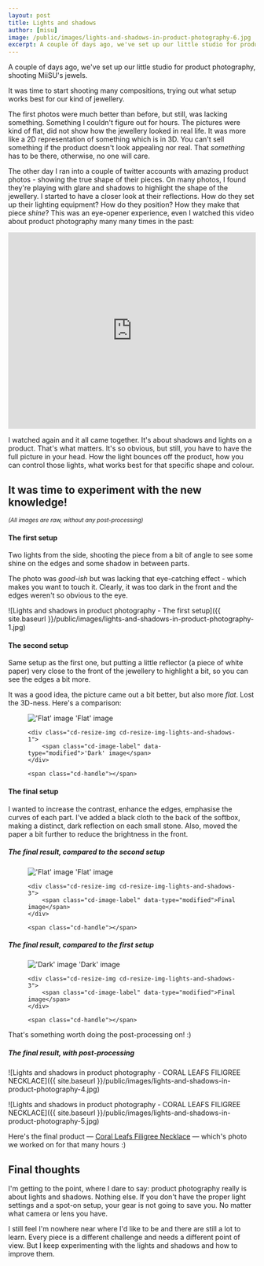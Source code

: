 ```yaml
---
layout: post
title: Lights and shadows
author: [misu]
image: /public/images/lights-and-shadows-in-product-photography-6.jpg
excerpt: A couple of days ago, we've set up our little studio for product photography, shooting MiiSU's jewels. It was time to start shooting many compositions, trying out what setup works best for our kind of jewellery.
---
```


A couple of days ago, we've set up our little studio for product photography, shooting MiiSU's jewels.

It was time to start shooting many compositions, trying out what setup works best for our kind of jewellery.

The first photos were much better than before, but still, was lacking something. Something I couldn't figure out for hours. The pictures were kind of flat, did not show how the jewellery looked in real life. It was more like a 2D representation of something which is in 3D. You can't sell something if the product doesn't look appealing nor real. That *something* has to be there, otherwise, no one will care.

The other day I ran into a couple of twitter accounts with amazing product photos - showing the true shape of their pieces. On many photos, I found they're playing with glare and shadows to highlight the shape of the jewellery. I started to have a closer look at their reflections. How do they set up their lighting equipment? How do they position? How they make that piece *shine*? This was an eye-opener experience, even I watched this video about product photography many many times in the past:

<iframe width="100%" height="400" src="https://www.youtube.com/embed/suutt0IsqUM" frameborder="0" allowfullscreen></iframe>

I watched again and it all came together. It's about shadows and lights on a product. That's what matters. It's so obvious, but still, you have to have the full picture in your head. How the light bounces off the product, how you can control those lights, what works best for that specific shape and colour.


## It was time to experiment with the new knowledge!<br/>
<small>_(All images are raw, without any post-processing)_</small>

#### The first setup
Two lights from the side, shooting the piece from a bit of angle to see some shine on the edges and some shadow in between parts.

The photo was _good-ish_ but was lacking that eye-catching effect - which makes you want to touch it. Clearly, it was too dark in the front and the edges weren't so obvious to the eye.

![Lights and shadows in product photography - The first setup]({{ site.baseurl }}/public/images/lights-and-shadows-in-product-photography-1.jpg)


#### The second setup
Same setup as the first one, but putting a little reflector (a piece of white paper) very close to the front of the jewellery to highlight a bit, so you can see the edges a bit more.

It was a good idea, the picture came out a bit better, but also more _flat_. Lost the 3D-ness. Here's a comparison:

<figure class="cd-image-container">
		<img src="{{ site.baseurl }}/public/images/lights-and-shadows-in-product-photography-2.jpg" alt="'Flat' image">
		<span class="cd-image-label" data-type="original">'Flat' image</span>

	<div class="cd-resize-img cd-resize-img-lights-and-shadows-1">
		<span class="cd-image-label" data-type="modified">'Dark' image</span>
	</div>

	<span class="cd-handle"></span>
</figure>


#### The final setup
I wanted to increase the contrast, enhance the edges, emphasise the curves of each part. I've added a black cloth to the back of the softbox, making a distinct, dark reflection on each small stone. Also, moved the paper a bit further to reduce the brightness in the front.

##### The final result, compared to the second setup

<figure class="cd-image-container">
		<img src="{{ site.baseurl }}/public/images/lights-and-shadows-in-product-photography-2.jpg" alt="'Flat' image">
		<span class="cd-image-label" data-type="original">'Flat' image</span>

	<div class="cd-resize-img cd-resize-img-lights-and-shadows-3">
		<span class="cd-image-label" data-type="modified">Final image</span>
	</div>

	<span class="cd-handle"></span>
</figure>



##### The final result, compared to the first setup

<figure class="cd-image-container">
		<img src="{{ site.baseurl }}/public/images/lights-and-shadows-in-product-photography-1.jpg" alt="'Dark' image">
		<span class="cd-image-label" data-type="original">'Dark' image</span>

	<div class="cd-resize-img cd-resize-img-lights-and-shadows-3">
		<span class="cd-image-label" data-type="modified">Final image</span>
	</div>

	<span class="cd-handle"></span>
</figure>


That's something worth doing the post-processing on! :)

##### The final result, with post-processing
![Lights and shadows in product photography - CORAL LEAFS FILIGREE NECKLACE]({{ site.baseurl }}/public/images/lights-and-shadows-in-product-photography-4.jpg)

![Lights and shadows in product photography - CORAL LEAFS FILIGREE NECKLACE]({{ site.baseurl }}/public/images/lights-and-shadows-in-product-photography-5.jpg)

Here's the final product &mdash; [Coral Leafs Filigree Necklace](https://miisu.co.uk/coral-leafs-filigree) &mdash; which's photo we worked on for that many hours :)

## Final thoughts
I'm getting to the point, where I dare to say: product photography really is about lights and shadows. Nothing else. If you don't have the proper light settings and a spot-on setup, your gear is not going to save you. No matter what camera or lens you have.

I still feel I'm nowhere near where I'd like to be and there are still a lot to learn. Every piece is a different challenge and needs a different point of view. But I keep experimenting with the lights and shadows and how to improve them.
